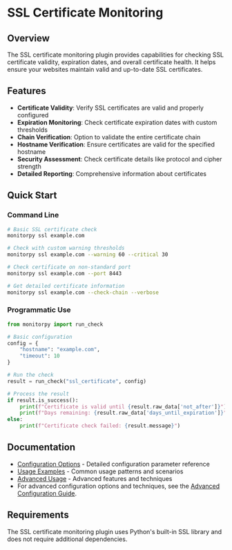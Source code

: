 # SSL Certificate Monitoring

## Overview

The SSL certificate monitoring plugin provides capabilities for checking SSL certificate validity, expiration dates, and overall certificate health. It helps ensure your websites maintain valid and up-to-date SSL certificates.

## Features

- **Certificate Validity**: Verify SSL certificates are valid and properly configured
- **Expiration Monitoring**: Check certificate expiration dates with custom thresholds
- **Chain Verification**: Option to validate the entire certificate chain
- **Hostname Verification**: Ensure certificates are valid for the specified hostname
- **Security Assessment**: Check certificate details like protocol and cipher strength
- **Detailed Reporting**: Comprehensive information about certificates

## Quick Start

### Command Line

```bash
# Basic SSL certificate check
monitorpy ssl example.com

# Check with custom warning thresholds
monitorpy ssl example.com --warning 60 --critical 30

# Check certificate on non-standard port
monitorpy ssl example.com --port 8443

# Get detailed certificate information
monitorpy ssl example.com --check-chain --verbose
```

### Programmatic Use

```python
from monitorpy import run_check

# Basic configuration
config = {
    "hostname": "example.com",
    "timeout": 10
}

# Run the check
result = run_check("ssl_certificate", config)

# Process the result
if result.is_success():
    print(f"Certificate is valid until {result.raw_data['not_after']}")
    print(f"Days remaining: {result.raw_data['days_until_expiration']}")
else:
    print(f"Certificate check failed: {result.message}")
```

## Documentation

- [Configuration Options](configuration.md) - Detailed configuration parameter reference
- [Usage Examples](examples.md) - Common usage patterns and scenarios
- [Advanced Usage](advanced.md) - Advanced features and techniques
- For advanced configuration options and techniques, see the [Advanced Configuration Guide](../../reference/advanced_configuration.md).


## Requirements

The SSL certificate monitoring plugin uses Python's built-in SSL library and does not require additional dependencies.

